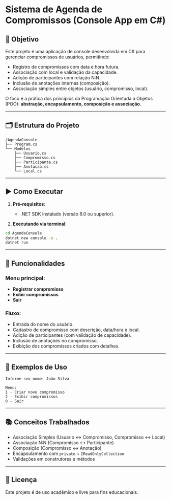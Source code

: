 # Sistema de Agenda de Compromissos (Console App em C#)

## 📌 Objetivo

Este projeto é uma aplicação de console desenvolvida em C# para gerenciar compromissos de usuários, permitindo:

- Registro de compromissos com data e hora futura.
- Associação com local e validação da capacidade.
- Adição de participantes com relação N:N.
- Inclusão de anotações internas (composição).
- Associação simples entre objetos (usuário, compromisso, local).

O foco é a prática dos princípios da Programação Orientada a Objetos (POO): **abstração, encapsulamento, composição e associação**.

---

## 🗂 Estrutura do Projeto

```
/AgendaConsole
├── Program.cs
└── Modelos
    ├── Usuario.cs
    ├── Compromisso.cs
    ├── Participante.cs
    ├── Anotacao.cs
    └── Local.cs
```

---

## ▶️ Como Executar

1. **Pré-requisitos**:
   - .NET SDK instalado (versão 6.0 ou superior).

2. **Executando via terminal**:

```bash
cd AgendaConsole
dotnet new console -o .
dotnet run
```

---

## 🧠 Funcionalidades

### Menu principal:
- **Registrar compromisso**
- **Exibir compromissos**
- **Sair**

### Fluxo:
- Entrada do nome do usuário.
- Cadastro de compromisso com descrição, data/hora e local.
- Adição de participantes (com validação de capacidade).
- Inclusão de anotações no compromisso.
- Exibição dos compromissos criados com detalhes.

---

## 🧪 Exemplos de Uso

```
Informe seu nome: João Silva

Menu:
1 - Criar novo compromisso
2 - Exibir compromissos
0 - Sair
```

---

## 📚 Conceitos Trabalhados

- Associação Simples (Usuario ↔ Compromisso, Compromisso ↔ Local)
- Associação N:N (Compromisso ↔ Participante)
- Composição (Compromisso ↔ Anotação)
- Encapsulamento com `private` + `IReadOnlyCollection`
- Validações em construtores e métodos

---

## 📘 Licença

Este projeto é de uso acadêmico e livre para fins educacionais.
